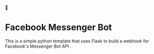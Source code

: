 ﻿🤖 
# Facebook Messenger Bot
This is a simple python template that uses Flask to build a webhook for Facebook's Messenger Bot API .
